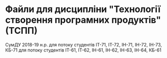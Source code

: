 # Файли для дисципліни "Технології створення програмних продуктів" (ТСПП) 

СумДУ
2018-19 н.р.
для потоку студентів ІТ-71, ІТ-72, ІН-71, ІН-72, ІН-73, КБ-71
для потоку студентів ІТ-61, ІТ-62, ІН-61, ІН-62, ІН-63, ІН-64, КБ-61
